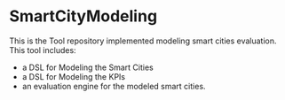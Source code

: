 # SmartCityModeling
This is the Tool repository implemented modeling smart cities evaluation.
This tool includes:
- a DSL for Modeling the Smart Cities
- a DSL for Modeling the KPIs
- an evaluation engine for the modeled smart cities. 
